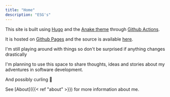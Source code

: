 ```yaml
---
title: "Home"
description: "ESG's"
---
```

This site is built using [Hugo](https://gohugo.io/) and the [Anake theme](https://themes.gohugo.io/gohugo-theme-ananke/) through [Github Actions](https://github.com/chabad360/hugo-gh-pages).

It is hosted on [Github Pages](https://pages.github.com/) and the source is available [here](https://github.com/EricStG/esg.dev).

I'm still playing around with things so don't be surprised if anything changes drastically

I'm planning to use this space to share thoughts, ideas and stories about my adventures in software development.

And possibly curling 🥌

See [About]({{< ref "about" >}}) for more information about me.
